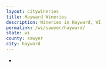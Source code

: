 ```yaml
---
layout: citywineries
title: Hayward Wineries
description: Wineries in Hayward, WI
permalink: /wi/sawyer/hayward/
state: wi
county: sawyer
city: hayward
---
```

-
